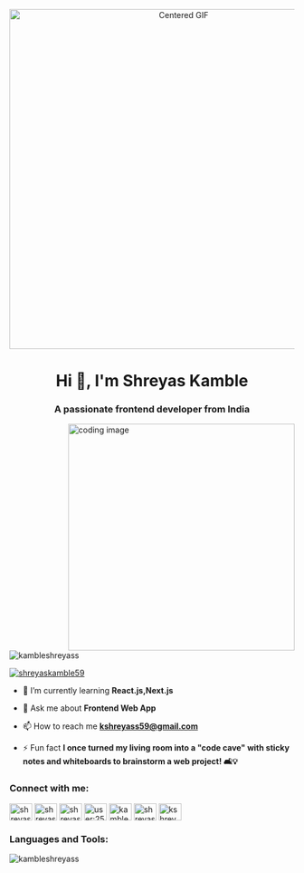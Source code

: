<p align="center">
  <img src="https://media1.giphy.com/media/v1.Y2lkPTc5MGI3NjExb3ltZDlwdnpteW9rdXVndWdjY3Y3MGVqNWwyMW1xczZodWl6djM0biZlcD12MV9pbnRlcm5hbF9naWZfYnlfaWQmY3Q9Zw/ggTpDiVoKI57hAjSYB/giphy.gif" alt="Centered GIF" width="600">
</p>


<h1 align="center">Hi 👋, I'm Shreyas Kamble</h1>
<h3 align="center">A passionate frontend developer from India</h3>
<img align="right" width="400"  src="https://media3.giphy.com/media/v1.Y2lkPTc5MGI3NjExZGVua25yNnVnOXFmc2IzdHBoaXg0ZXJjN2JibW80bGdkZHc3dGI5MyZlcD12MV9pbnRlcm5hbF9naWZfYnlfaWQmY3Q9Zw/WtTnAfZn6aVJfBzlN3/giphy.gif" alt="coding image" />

<p align="left"> <img src="https://komarev.com/ghpvc/?username=kambleshreyass&label=Profile%20views&color=0e75b6&style=flat" alt="kambleshreyass" /> </p>

<p align="left"> <a href="https://twitter.com/shreyaskamble59" target="blank"><img src="https://img.shields.io/twitter/follow/shreyaskamble59?logo=twitter&style=for-the-badge" alt="shreyaskamble59" /></a> </p>

- 🌱 I’m currently learning **React.js,Next.js**

- 💬 Ask me about **Frontend Web App**

- 📫 How to reach me **kshreyass59@gmail.com**

- ⚡ Fun fact **I once turned my living room into a "code cave" with sticky notes and whiteboards to brainstorm a web project! 🛋️💡**

<h3 align="left">Connect with me:</h3>
<p align="left">
<a href="https://codepen.io/shreyas-kamble" target="blank"><img align="center" src="https://raw.githubusercontent.com/rahuldkjain/github-profile-readme-generator/master/src/images/icons/Social/codepen.svg" alt="shreyas-kamble" height="30" width="40" /></a>
<a href="https://twitter.com/shreyaskamble59" target="blank"><img align="center" src="https://raw.githubusercontent.com/rahuldkjain/github-profile-readme-generator/master/src/images/icons/Social/twitter.svg" alt="shreyaskamble59" height="30" width="40" /></a>
<a href="https://linkedin.com/in/shreyas kamble" target="blank"><img align="center" src="https://raw.githubusercontent.com/rahuldkjain/github-profile-readme-generator/master/src/images/icons/Social/linked-in-alt.svg" alt="shreyas kamble" height="30" width="40" /></a>
<a href="https://stackoverflow.com/users/user:25344863" target="blank"><img align="center" src="https://raw.githubusercontent.com/rahuldkjain/github-profile-readme-generator/master/src/images/icons/Social/stack-overflow.svg" alt="user:25344863" height="30" width="40" /></a>
<a href="https://codesandbox.com/kambleshreyass" target="blank"><img align="center" src="https://raw.githubusercontent.com/rahuldkjain/github-profile-readme-generator/master/src/images/icons/Social/codesandbox.svg" alt="kambleshreyass" height="30" width="40" /></a>
<a href="https://instagram.com/shreyashkamble_666" target="blank"><img align="center" src="https://raw.githubusercontent.com/rahuldkjain/github-profile-readme-generator/master/src/images/icons/Social/instagram.svg" alt="shreyashkamble_666" height="30" width="40" /></a>
<a href="https://dribbble.com/kshreyass" target="blank"><img align="center" src="https://raw.githubusercontent.com/rahuldkjain/github-profile-readme-generator/master/src/images/icons/Social/dribbble.svg" alt="kshreyass" height="30" width="40" /></a>
</p>

<h3 align="left">Languages and Tools:</h3>


<p><img align="left" src="https://github-readme-stats.vercel.app/api/top-langs?username=kambleshreyass&show_icons=true&locale=en&layout=compact" alt="kambleshreyass" /></p>

